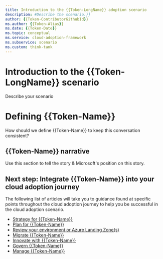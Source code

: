 ```yaml
---
title: Introduction to the {{Token-LongName}} adoption scenario
description: #Describe the scenario.}}
author: {{Token-ContributorGithubId}}
ms.author: {{Token-Alias}}
ms.date: {{Token-Date}}
ms.topic: conceptual
ms.service: cloud-adoption-framework
ms.subservice: scenario
ms.custom: think-tank
---
```


# Introduction to the {{Token-LongName}} scenario

Describe your scenario

# Defining {{Token-Name}}

How should we define {{Token-Name}} to keep this conversation consistent?

## {{Token-Name}} narrative

Use this section to tell the story & Microsoft's position on this story.

## Next step: Integrate {{Token-Name}} into your cloud adoption journey

The following list of articles will take you to guidance found at specific points throughout the cloud adoption journey to help you be successful in the cloud adoption scenario.

- [Strategy for {{Token-Name}}](./strategy.md)
- [Plan for {{Token-Name}}](./plan.md)
- [Review your environment or Azure Landing Zone(s)](./ready.md)
- [Migrate {{Token-Name}}](./migrate.md)
- [Innovate with {{Token-Name}}](./innovate.md)
- [Govern {{Token-Name}}](./govern.md)
- [Manage {{Token-Name}}](./manage.md)